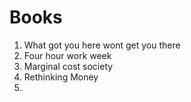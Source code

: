 # Books

1. What got you here wont get you there
2. Four hour work week
3. Marginal cost society
4. Rethinking Money
5. 
